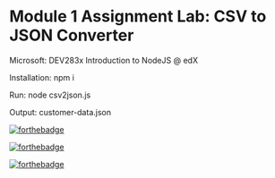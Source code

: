 # Module 1 Assignment Lab: CSV to JSON Converter
Microsoft: DEV283x Introduction to NodeJS @ edX

Installation:
npm i

Run:
node csv2json.js

Output:
customer-data.json

[![forthebadge](http://forthebadge.com/images/badges/built-with-swag.svg)](http://forthebadge.com)

[![forthebadge](http://forthebadge.com/images/badges/powered-by-electricity.svg)](http://forthebadge.com)

[![forthebadge](http://forthebadge.com/images/badges/uses-badges.svg)](http://forthebadge.com)
